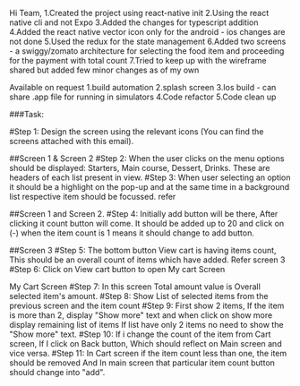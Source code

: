 Hi Team,
1.Created the project using react-native init
2.Using the react native cli and not Expo
3.Added the changes for typescript addition
4.Added the react native vector icon only for the android - ios changes are not done 
5.Used the redux for the state management 
6.Added two screens - a swiggy/zomato architecture for selecting the food item and proceeding for the payment with total count
7.Tried to keep up with the wireframe shared but added few minor changes as of my own 

Available on request
1.build automation
2.splash screen 
3.Ios build - can share .app file for running in simulators 
4.Code refactor
5.Code clean up




###Task:

#Step 1: Design the screen using the relevant icons (You can find the screens attached with this email). 

##Screen 1 & Screen 2
#Step 2: When the user clicks on the menu options should be displayed: Starters, Main course, Dessert, Drinks. These are headers of each list present in view. 
#Step 3: When user selecting an option it should be a highlight on the pop-up and at the same time in a background list respective item should be focussed. refer

##Screen 1 and Screen 2.
#Step 4: Initially add button will be there, After clicking it count button will come. It should be added up to 20 and click on (-) when the item count is 1 means it should change to add button.

##Screen 3
#Step 5: The bottom button View cart is having items count, This should be an overall count of items which have added. Refer screen 3
#Step 6: Click on View cart button to open My cart Screen 

My Cart Screen
#Step 7: In this screen Total amount value is Overall selected item's amount. 
#Step 8: Show List of selected items from the previous screen and the item count 
#Step 9: First show 2 items, If the item is more than 2, display "Show more" text and when click on show more display remaining list of items If list have only 2 items no need to show the "Show more" text.
#Step 10: If i change the count of the item from Cart screen, If I click on Back button, Which should reflect on Main screen and vice versa.
#Step 11: In Cart screen if the item count less than one, the item should be removed And In main screen that particular item count button should change into "add".